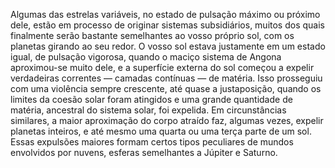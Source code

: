 ﻿Algumas das estrelas variáveis, no estado de pulsação máximo ou próximo dele, estão em processo de originar sistemas subsidiários, muitos dos quais finalmente serão bastante semelhantes ao vosso próprio sol, com os planetas girando ao seu redor. O vosso sol estava justamente em um estado igual, de pulsação vigorosa, quando o maciço sistema de Angona aproximou-se muito dele, e a superfície externa do sol começou a expelir verdadeiras correntes — camadas contínuas — de matéria. Isso prosseguiu com uma violência sempre crescente, até quase a justaposição, quando os limites da coesão solar foram atingidos e uma grande quantidade de matéria, ancestral do sistema solar, foi expelida. Em circunstâncias similares, a maior aproximação do corpo atraído faz, algumas vezes, expelir planetas inteiros, e até mesmo uma quarta ou uma terça parte de um sol. Essas expulsões maiores formam certos tipos peculiares de mundos envolvidos por nuvens, esferas semelhantes a Júpiter e Saturno.